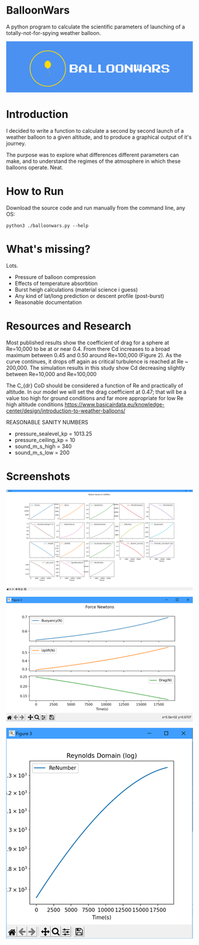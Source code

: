# BalloonWars 

A python program to calculate the scientific parameters of launching of a totally-not-for-spying weather balloon.

![BalloonWars Logo](logo/balloonwars-logo-cropped.png?raw=true "BalloonWars Logo")

# Introduction

I decided to write a function to calculate a second by second launch of a weather balloon to a given altitude, and to produce a graphical output of it's journey.

The purpose was to explore what differences different parameters can make, and to understand the regimes of the atmosphere in which these balloons operate.  Neat.

# How to Run

Download the source code and run manually from the command line, any OS: 
```
python3 ./balloonwars.py --help
```

# What's missing? 

Lots.  

- Pressure of balloon compression
- Effects of temperature absorbtion
- Burst heigh calculations (material science i guess)
- Any kind of lat/long prediction or descent profile (post-burst)
- Reasonable documentation


# Resources and Research

Most published results show the coefficient of drag for a sphere at Re=10,000 to
be at or near 0.4. From there Cd increases to a broad maximum between 0.45 and 0.50
around Re=100,000 (Figure 2). As the curve continues, it drops off again as critical
turbulence is reached at Re ~ 200,000. The simulation results in this study show Cd
decreasing slightly between Re=10,000 and Re=100,000

The C_{dr} CoD should be considered a function of Re and practically of altitude. 
In our model we will set the drag coefficient at 0.47; 
that will be a value too high for ground conditions and far more appropriate for low Re high altitude conditions
https://www.basicairdata.eu/knowledge-center/design/introduction-to-weather-balloons/

REASONABLE SANITY NUMBERS    
- pressure_sealevel_kp = 1013.25
- pressure_ceiling_kp = 10 
- sound_m_s_high = 340
- sound_m_s_low = 200


# Screenshots

![BalloonWars Various](screenshots/BalloonWars-Figure-1-Various.PNG?raw=true "Figure-1-Various")

![BalloonWars Newtons](screenshots/BalloonWars-Figure-2-Newtons.PNG?raw=true "Figure-2-Newtons")

![BalloonWars Reynolds](screenshots/BalloonWars-Figure-3-Reynolds-Domains.PNG?raw=true "Figure-3-Reynolds")

